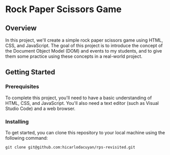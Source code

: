 # Rock Paper Scissors Game

## Overview

In this project, we'll create a simple rock paper scissors game using HTML, CSS, and JavaScript. The goal of this project is to introduce the concept of the Document Object Model (DOM) and events to my students, and to give them some practice using these concepts in a real-world project.

## Getting Started

### Prerequisites

To complete this project, you'll need to have a basic understanding of HTML, CSS, and JavaScript. You'll also need a text editor (such as Visual Studio Code) and a web browser.

### Installing

To get started, you can clone this repository to your local machine using the following command:

`git clone git@github.com:hicarlodacuyan/rps-revisited.git`
